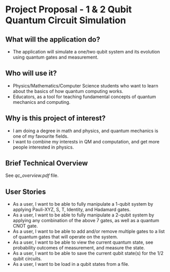 # Project Proposal - 1 & 2 Qubit Quantum Circuit Simulation

## What will the application do?
- The application will simulate a one/two qubit system and its evolution using quantum gates and measurement.

## Who will use it?
- Physics/Mathematics/Computer Science students who want to learn about the basics of how quantum computing works.
- Educators, as a tool for teaching fundamental concepts of quantum mechanics and computing.

## Why is this project of interest?
- I am doing a degree in math and physics, and quantum mechanics is one of my favourite fields.
- I want to combine my interests in QM and computation, and get more people interested in physics.

## Brief Technical Overview
See *qc_overview.pdf* file.

## User Stories
- As a user, I want to be able to fully manipulate a 1-qubit system by applying Pauli-XYZ, S, T, Identity, and Hadamard gates.
- As a user, I want to be able to fully manipulate a 2-qubit system by applying any combination of the above 7 gates,
  as well as a quantum CNOT gate. 
- As a user, I want to be able to add and/or remove multiple gates to a list of quantum gates that will operate on the system.
- As a user, I want to be able to view the current quantum state, see probability outcomes of measurement,
  and measure the state.
- As a user, I want to be able to save the current qubit state(s) for the 1/2 qubit circuits.
- As a user, I want to be load in a qubit states from a file.